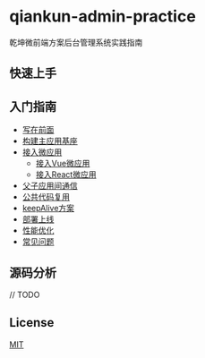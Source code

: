 # qiankun-admin-practice
乾坤微前端方案后台管理系统实践指南

## 快速上手

## 入门指南
* [写在前面](#preface)
* [构建主应用基座](#main)
* [接入微应用](#subapp)
  * [接入Vue微应用](#subapp-vue)
  * [接入React微应用](#subapp-react)
* [父子应用间通信](#state)
* [公共代码复用](#common)
* [keepAlive方案](#keepalive)
* [部署上线](#deploy)
* [性能优化](#performance)
* [常见问题](#qa)
## 源码分析
// TODO
## License
[MIT](./LICENSE)



